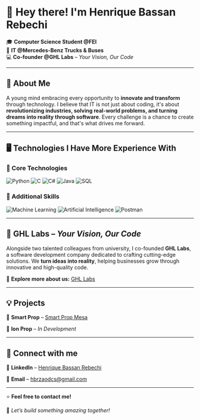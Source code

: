 # 🚀 Hey there! I'm Henrique Bassan Rebechi 

🎓 **Computer Science Student @FEI**  
💼 **IT @Mercedes-Benz Trucks & Buses**  
💻 **Co-founder @GHL Labs** – *Your Vision, Our Code*  

---

## 📢 About Me  
A young mind embracing every opportunity to **innovate and transform** through technology. I believe that IT is not just about coding, it's about **revolutionizing industries, solving real-world problems, and turning dreams into reality through software**. Every challenge is a chance to create something impactful, and that's what drives me forward.  

---

## 🖥️ Technologies I Have More Experience With

### 🔹 Core Technologies
![Python](https://img.shields.io/badge/-Python-3776AB?style=for-the-badge&logo=python&logoColor=white)
![C](https://img.shields.io/badge/-C-A8B9CC?style=for-the-badge&logo=c&logoColor=white)
![C#](https://img.shields.io/badge/-C%23-239120?style=for-the-badge&logo=c-sharp&logoColor=white)
![Java](https://img.shields.io/badge/-Java-007396?style=for-the-badge&logo=java&logoColor=white)
![SQL](https://img.shields.io/badge/-SQL-003B57?style=for-the-badge&logo=postgresql&logoColor=white)

### 🔸 Additional Skills
![Machine Learning](https://img.shields.io/badge/-Machine%20Learning-F7931E?style=for-the-badge&logo=keras&logoColor=white)
![Artificial Intelligence](https://img.shields.io/badge/-AI-4B0082?style=for-the-badge&logo=openai&logoColor=white)
![Postman](https://img.shields.io/badge/-Postman-FF6C37?style=for-the-badge&logo=postman&logoColor=white)


---

## 🚀 GHL Labs – *Your Vision, Our Code*  
Alongside two talented colleagues from university, I co-founded **GHL Labs**, a software development company dedicated to crafting cutting-edge solutions. We **turn ideas into reality**, helping businesses grow through innovative and high-quality code.  

🔗 **Explore more about us:** [GHL Labs](linkedin.com/company/ghl-labs)  

---

## 💡 Projects  

🔹 **Smart Prop** – [Smart Prop Mesa](https://www.mesasmartprop.com.br/) 

🔹 **Ion Prop** – *In Development*  

---

## 📲 Connect with me  
🔗 **LinkedIn** – [Henrique Bassan Rebechi](https://www.linkedin.com/in/henrique-bassan-rebechi-b0b2bb283/)

📧 **Email** – [hbrzaodcs@gmail.com](mailto:hbrzaodcs@gmail.com)  

---

⭐ **Feel free to contact me!**  

💬 *Let’s build something amazing together!*
